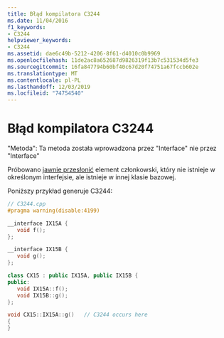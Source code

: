 ```yaml
---
title: Błąd kompilatora C3244
ms.date: 11/04/2016
f1_keywords:
- C3244
helpviewer_keywords:
- C3244
ms.assetid: dae6c49b-5212-4206-8f61-d4010c0b9969
ms.openlocfilehash: 11de2ac8a652687d9826319f13b7c531534d5fe3
ms.sourcegitcommit: 16fa847794b60bf40c67d20f74751a67fccb602e
ms.translationtype: MT
ms.contentlocale: pl-PL
ms.lasthandoff: 12/03/2019
ms.locfileid: "74754540"
---
```

# <a name="compiler-error-c3244"></a>Błąd kompilatora C3244

"Metoda": Ta metoda została wprowadzona przez "Interface" nie przez "Interface"

Próbowano [jawnie przesłonić](../../cpp/explicit-overrides-cpp.md) element członkowski, który nie istnieje w określonym interfejsie, ale istnieje w innej klasie bazowej.

Poniższy przykład generuje C3244:

```cpp
// C3244.cpp
#pragma warning(disable:4199)

__interface IX15A {
   void f();
};

__interface IX15B {
   void g();
};

class CX15 : public IX15A, public IX15B {
public:
   void IX15A::f();
   void IX15B::g();
};

void CX15::IX15A::g()   // C3244 occurs here
{
}
```
